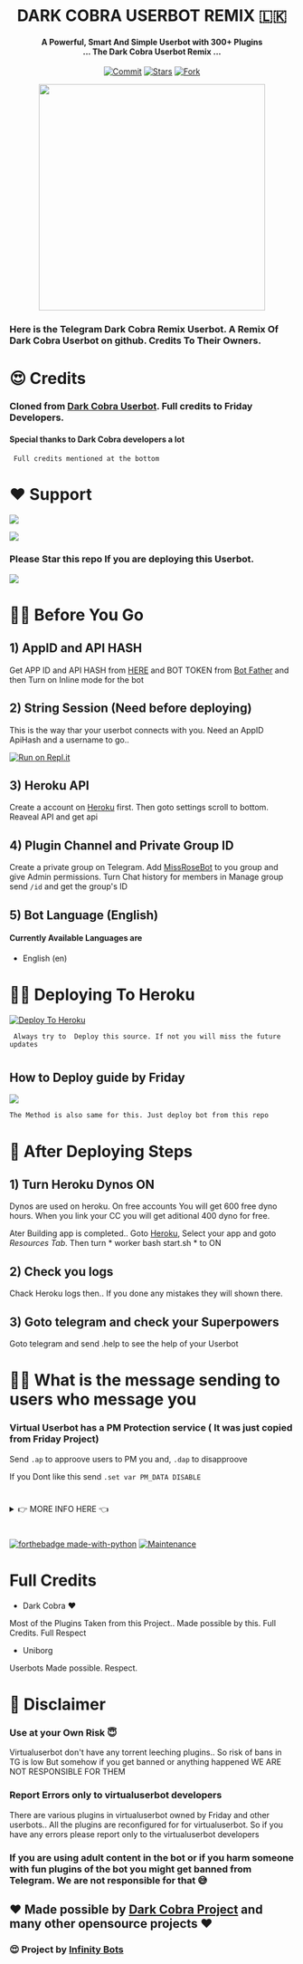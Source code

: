 


<h1 align="center"><b> DARK COBRA USERBOT REMIX 🇱🇰  </b></h1>
<h4 align="center">A Powerful, Smart And Simple Userbot with 300+ Plugins <br> ... The Dark Cobra Userbot Remix ...</h4>

<p align="center">
    <a href="https://github.com/ImJanindu/DarkCobraUserBot/commits/master"><img src="https://img.shields.io/github/last-commit/ImJanindu/DarkCobraUserBot/master?label=Last%20Commit&style=flat-square&logo=github&color=F10070" alt="Commit" /></a>
    <a href="https://github.com/ImJanindu/DarkCobraUserBot/stargazers"><img src="https://img.shields.io/github/stars/ImJanindu/DarkCobraUserBot?label=Stars&style=flat-square&logo=github&color=F10070" alt="Stars" /></a>
    <a href="https://github.com/ImJanindu/DarkCobraUserBot/network/members"><img src="https://img.shields.io/github/forks/ImJanindu/DarkCobraUserBot?label=Fork&style=flat-square&logo=github&color=F10070" alt="Fork" /></a>
</p>

<p align="center"><a href="https://t.me/Infinity_Bots"><img src="https://telegra.ph/file/3c577341c45ea55a790b5.jpg" width="400"></a></p> 


### Here is the Telegram Dark Cobra Remix Userbot. A Remix Of Dark Cobra Userbot on github. Credits To Their Owners.

# 😍 Credits
### Cloned from [Dark Cobra Userbot](github.com/dark-cobra/dakcobra). Full credits to Friday Developers. 
#### Special thanks to Dark Cobra developers a lot

``` Full credits mentioned at the bottom```
# 
# ❤️ Support

<a href="https://t.me/Infinity_Bots"><img src="https://img.shields.io/badge/Join-Telegram%20Channel-red.svg?logo=Telegram"></a>

<a href="https://t.me/infinityje"><img src="https://img.shields.io/badge/Join-Telegram%20Group-blue.svg?logo=telegram"></a>

### Please Star this repo If you are deploying this Userbot.

<p align="left">
  
  <a href="https://github.com/inukaasith/virtualuserbot">
    <img src="https://img.shields.io/github/stars/ImJanindu/DarkCobraUserBot?style=social">
  </a>
</p>


# 🕵️‍♀️ Before You Go 



## 1)   AppID and API HASH

Get APP ID and API HASH from [HERE](https://my.telegram.org) and BOT TOKEN from [Bot Father](https://t.me/botfather) and then Turn on Inline mode for the bot

## 2)   String Session (Need before deploying)
This is the way thar your userbot connects with you. Need an AppID ApiHash and a username to go..

[![Run on Repl.it](https://repl.it/badge/github/STARKGANG/friday)](https://repl.it/@Danish00/DarkCobra#main.py)



## 3)   Heroku API

Create a account on [Heroku](https://www.dashboad.heroku.com) first. Then goto settings scroll to bottom. Reaveal API and get api

## 4)   Plugin Channel and Private Group ID

Create a private group on Telegram.
Add [MissRoseBot](t.me/missrosebot) to you group and give Admin permissions.
Turn Chat history for members in Manage group
send ```/id``` and get the group's ID

## 5)  Bot Language  (English)

#### Currently Available Languages are
- English (en)


# 



# 🏃‍♂️ Deploying To Heroku

[![Deploy To Heroku](https://www.herokucdn.com/deploy/button.svg)](https://heroku.com/deploy?template=https://github.com/ImJanindu/DarkCobraUserBot)

``` Always try to  Deploy this source. If not you will miss the future updates```

# 
 


## How to Deploy guide by Friday

<a href="https://youtu.be/xfHcm_e92eQ"><img src="https://img.shields.io/badge/How%20To-Deploy-red.svg?logo=Youtube"></a>

``` The Method is also same for this. Just deploy bot from this repo ```


# 
 

#  🤴 After Deploying Steps

## 1) Turn Heroku Dynos ON
Dynos are used on heroku. On free accounts You will get 600 free dyno hours. When you link your CC you will get aditional 400 dyno for free.

Ater Building app is completed.. Goto [Heroku](dashboad.heroku.com), Select your app and goto *Resources Tab*.
Then turn  * worker bash start.sh * to ON

## 2) Check you logs
Chack Heroku logs then.. If you done any mistakes they will shown there.

## 3) Goto telegram and check your Superpowers
Goto telegram and send .help to see the help of your Userbot

#


# 🦹‍♀️ What is the message sending to users who message you

### Virtual Userbot has a PM Protection service ( It was just copied from Friday Project)

Send ```.ap``` to approove users to PM you 
and, ```.dap``` to disapproove 

If you Dont like this send ```.set var PM_DATA DISABLE```


# 
<details>
<summary>👉 MORE INFO HERE 👈</summary>

# String Session (Hard Way)

## [Using the Bot](https://t.me/stringsessionbot) (Not Recommended)
[![Use Our Bot](https://img.shields.io/badge/StringSessionGenerator-Use%20Bot-brightgreen)](https://t.me/stringsessionbot)
Simply clone the repository and run the main file:
```sh
# Install Git First.
git clone https://github.com/ImJanindu/DarkCobraUserBot
# Open Git Cloned File
cd Userbot
# Config Virtual Env
virtualenv -p /usr/bin/python3 venv
. ./venv/bin/activate
# Install All Requirements 
pip install -r requirements.txt
# Create local_config.py with variables as given below
# Start Bot
python3 -m userbot
```

## An example local_config.py file could be:
```
Not All of the variables are mandatory
The Userbot should work by setting only the first two variables
from heroku_config import Var

class Development(Var):
APP_ID = 6543
API_HASH = "eb06d4abfb49dc3eeb1aeb98ae0f581e"

```
## Mandatory Vars
```
[+] Only two of the environment variables are mandatory.

[+] This is because of telethon.errors.rpc_error_list.ApiIdPublishedFloodError

    [-] APP_ID:   You can get this value from https://my.telegram.org
    [-] API_HASH :   You can get this value from https://my.telegram.org
    
[+] The Userbot will not work without setting the mandatory vars.
```

# Licence
[![GNU GPLv3 Image](https://www.gnu.org/graphics/gplv3-127x51.png)](http://www.gnu.org/licenses/gpl-3.0.en.html)  

VirtualUserbot is Free Software: You can use, study share and improve it at your
will. Specifically you can redistribute and/or modify it under the terms of the
[GNU General Public License](https://www.gnu.org/licenses/gpl.html) as
published by the Free Software Foundation, either version 3 of the License, or
(at your option) any later version. 
</details>

# 
 
# 
[![forthebadge made-with-python](http://ForTheBadge.com/images/badges/made-with-python.svg)](https://www.python.org/)
[![Maintenance](https://img.shields.io/badge/Maintained%3F-yes-green.svg)](https://github.com/ImJanindu/DarkCobraUserBot/graphs/commit-activity)

# Full Credits

- Dark Cobra ❤️

Most of the Plugins Taken from this Project.. Made possible by this. Full Credits. Full Respect

- Uniborg

Userbots Made possible. Respect.

# 🧐 Disclaimer 

### Use at your Own Risk 😇
Virtualuserbot don't have any torrent leeching plugins.. So risk of bans in TG is low
But somehow if you get banned or anything happened WE ARE NOT RESPONSIBLE FOR THEM

### Report Errors only to virtualuserbot developers

There are various plugins in virtualuserbot owned by Friday and other userbots.. 
All the plugins are reconfigured for for virtualuserbot. So if you have any errors please report only to the virtualuserbot developers

### If you are using adult content in the bot or if you harm someone with fun plugins of the bot you might get banned from Telegram. We are not responsible for that 😅

## ❤️ Made possible by [Dark Cobra Project](https://github.com/DARK-COBRA) and many other opensource projects ❤️

### 😍 Project by [Infinity Bots](https://t.me/Infinity_Bots)
